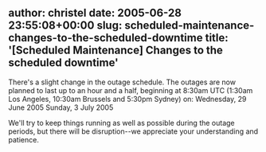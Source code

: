 author: christel
date: 2005-06-28 23:55:08+00:00
slug: scheduled-maintenance-changes-to-the-scheduled-downtime
title: '[Scheduled Maintenance] Changes to the scheduled downtime'
---
There's a slight change in the outage schedule.    The outages are now planned to last up to an hour and a half, beginning at   8:30am UTC (1:30am Los Angeles, 10:30am Brussels and 5:30pm Sydney) on:   Wednesday, 29 June 2005
Sunday, 3 July 2005

We'll try to keep things running as well as possible during the outage   periods, but there will be disruption--we appreciate your understanding   and patience.
